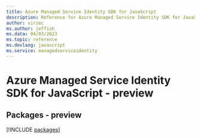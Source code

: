```yaml
---
title: Azure Managed Service Identity SDK for JavaScript
description: Reference for Azure Managed Service Identity SDK for JavaScript
author: xirzec
ms.author: jeffish
ms.data: 04/03/2023
ms.topic: reference
ms.devlang: javascript
ms.service: managedserviceidentity
---
```

# Azure Managed Service Identity SDK for JavaScript - preview
## Packages - preview
[!INCLUDE [packages](managed-service-identity-index.md)]